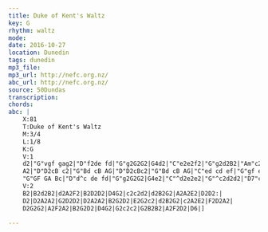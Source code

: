 ```yaml
---
title: Duke of Kent's Waltz
key: G
rhythm: waltz
mode:
date: 2016-10-27
location: Dunedin
tags: dunedin
mp3_file:
mp3_url: http://nefc.org.nz/
abc_url: http://nefc.org.nz/
source: 50Dundas
transcription:
chords: 
abc: |
    X:81
    T:Duke of Kent's Waltz
    M:3/4
    L:1/8
    K:G
    V:1
    d2|"G"vgf gag2|"D"f2de fd|"G"g2G2G2|G4d2|"C"e2e2f2|"G"g2d2B2|"Am"c2c2B2|"D"B2A2:|
    A2|"D"D2cB c2|"G"Bd cB AG|"D"D2cBc2|"G"Bd cB AG|"C"ed cd ef|"G"gf ed cB|"Am"ed cB AG|"D"FA GF ED|
    "G"GF GA Bc|"D"d^c de fd|"G"g2G2G2|G4e2|"C"^d2e2e2|"G"^c2d2d2|"D7"c2A2F2|"G"G6|]
    V:2
    B2|B2d2B2|d2A2F2|B2D2D2|D4G2|c2c2d2|d2B2G2|A2A2E2|D2D2:|
    D2|D2A2A2|G2D2D2|D2A2A2|B2G2D2|E2G2c2|d2B2G2|c2A2E2|F2D2A2|
    D2G2G2|A2F2A2|B2G2D2|D4G2|G2c2c2|G2B2B2|A2F2D2|D6|]

---
```

